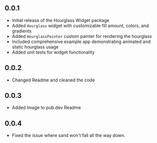 ## 0.0.1

* Initial release of the Hourglass Widget package
* Added `Hourglass` widget with customizable fill amount, colors, and gradients
* Added `HourglassPainter` custom painter for rendering the hourglass
* Included comprehensive example app demonstrating animated and static hourglass usage
* Added unit tests for widget functionality


## 0.0.2
* Changed Readme and cleaned the code

## 0.0.3
* Added Image to pub.dev Readme

## 0.0.4
* Fixed the issue where sand won't fall all the way down.
